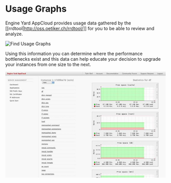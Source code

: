 # Usage Graphs

Engine Yard AppCloud provides usage data gathered by the [[rrdtool|http://oss.oetiker.ch/rrdtool/]] for you to be able to review and analyze.

![Find Usage Graphs](images/find_usage_graphs)

Using this information you can determine where the performance bottlenecks exist and this data can help educate your decision to upgrade your instances from one size to the next.

![Stats Example](images/df_stats.jpg)
